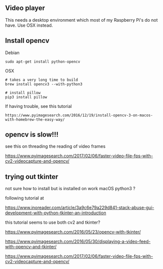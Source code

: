 ## Video player

This needs a desktop environment which most of my Raspberry Pi's do not have. Use OSX instead.

## Install opencv

Debian

	sudo apt-get install python-opencv

OSX

	# takes a very long time to build
	brew install opencv3 --with-python3

	# install pillow
	pip3 install pillow
	
If having trouble, see this tutorial

	https://www.pyimagesearch.com/2016/12/19/install-opencv-3-on-macos-with-homebrew-the-easy-way/

## opencv is slow!!!

see this on threading the reading of video frames

https://www.pyimagesearch.com/2017/02/06/faster-video-file-fps-with-cv2-videocapture-and-opencv/


## trying out tkinter

not sure how to install but is installed on work macOS python3 ?

following tutorial at

https://www.inoreader.com/article/3a9c6e79a229d841-stack-abuse-gui-development-with-python-tkinter-an-introduction

this tutorial seems to use both cv2 and tkinter?

https://www.pyimagesearch.com/2016/05/23/opencv-with-tkinter/

https://www.pyimagesearch.com/2016/05/30/displaying-a-video-feed-with-opencv-and-tkinter/

https://www.pyimagesearch.com/2017/02/06/faster-video-file-fps-with-cv2-videocapture-and-opencv/

